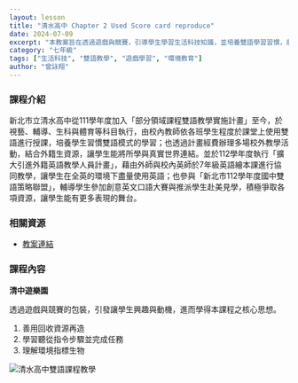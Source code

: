 ```yaml
---
layout: lesson
title: "清水高中 Chapter 2 Used Score card reproduce"
date: 2024-07-09
excerpt: "本教案旨在透過遊戲與競賽，引導學生學習生活科技知識，並培養雙語學習習慣，將所學與真實世界連結。"
category: "七年級"
tags: ["生活科技", "雙語教學", "遊戲學習", "環境教育"]
author: "曾詠翔"
---
```


### 課程介紹

新北市立清水高中從111學年度加入「部分領域課程雙語教學實施計畫」至今，於視藝、輔導、生科與體育等科目執行，由校內教師依各班學生程度於課堂上使用雙語進行授課，培養學生習慣雙語模式的學習；也透過計畫經費辦理多場校外教學活動，結合外籍生資源，讓學生能將所學與真實世界連結。並於112學年度執行「擴大引進外籍英語教學人員計畫」，藉由外師與校內英師於7年級英語繪本課進行協同教學，讓學生在全英的環境下盡量使用英語；也參與「新北市112學年度國中雙語策略聯盟」，輔導學生參加創意英文口語大賽與推派學生赴美見學，積極爭取各項資源，讓學生能有更多表現的舞台。

### 相關資源

* [教案連結](https://drive.google.com/file/d/1gWolNXcFyr0PwWJyiugP7GGJ9riEtDYW/view?usp=sharing)

### 課程內容

**清中遊樂園**

透過遊戲與競賽的包裝，引發讓學生興趣與動機，進而學得本課程之核心思想。

1.  善用回收資源再造
2.  學習聽從指令步驟並完成任務
3.  理解環境指標生物

<div style="margin-bottom: 10px;">
    <img src="{{ '/assets/images/lessons/2024/清水高中/原始照片/清水高中易拉展-照片.webp' | relative_url }}" alt="清水高中雙語課程教學" style="flex: 1; min-width: 48%; object-fit: cover;">
</div>



